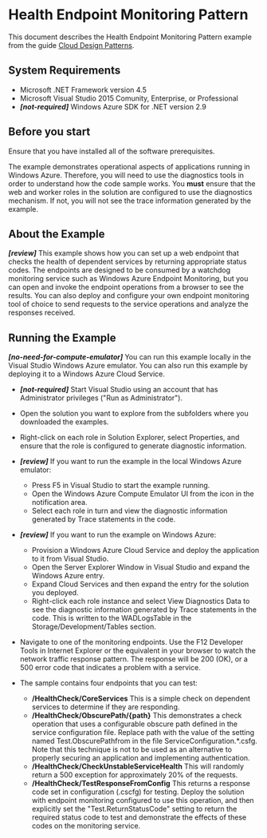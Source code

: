 # Health Endpoint Monitoring Pattern

This document describes the Health Endpoint Monitoring Pattern example from the guide [Cloud Design Patterns](http://aka.ms/Cloud-Design-Patterns).

## System Requirements

* Microsoft .NET Framework version 4.5
* Microsoft Visual Studio 2015 Comunity, Enterprise, or Professional
* ***[not-required]*** Windows Azure SDK for .NET version 2.9

## Before you start

Ensure that you have installed all of the software prerequisites.

The example demonstrates operational aspects of applications running in Windows Azure. Therefore, you will need to use the diagnostics tools in order to understand how the code sample works. You **must** ensure that the web and worker roles in the solution are configured to use the diagnostics mechanism. If not, you will not see the trace information generated by the example.

## About the Example
 
***[review]*** This example shows how you can set up a web endpoint that checks the health of dependent services by returning appropriate status codes. The endpoints are designed to be consumed by a watchdog monitoring service such as Windows Azure Endpoint Monitoring, but you can open and invoke the endpoint operations from a browser to see the results. You can also deploy and configure your own endpoint monitoring tool of choice to send requests to the service operations and analyze the responses received.


## Running the Example

***[no-need-for-compute-emulator]*** You can run this example locally in the Visual Studio Windows Azure emulator. You can also run this example by deploying it to a Windows Azure Cloud Service.

* ***[not-required]*** Start Visual Studio using an account that has Administrator privileges ("Run as Administrator").
* Open the solution you want to explore from the subfolders where you downloaded the examples.
* Right-click on each role in Solution Explorer, select Properties, and ensure that the role is configured to generate diagnostic information.

* ***[review]*** If you want to run the example in the local Windows Azure emulator:
	* Press F5 in Visual Studio to start the example running. 
	* Open the Windows Azure Compute Emulator UI from the icon in the notification area.
	* Select each role in turn and view the diagnostic information generated by Trace statements in the code.

* ***[review]*** If you want to run the example on Windows Azure:
	* Provision a Windows Azure Cloud Service and deploy the application to it from Visual Studio. 
	* Open the Server Explorer Window in Visual Studio and expand the Windows Azure entry.
	* Expand Cloud Services and then expand the entry for the solution you deployed.
	* Right-click each role instance and select View Diagnostics Data to see the diagnostic information generated by Trace statements in the code. This is written to the WADLogsTable in the Storage/Development/Tables section.

* Navigate to one of the monitoring endpoints. Use the F12 Developer Tools in Internet Explorer or the equivalent in your browser to watch the network traffic response pattern. The response will be 200 (OK), or a 500 error code that indicates a problem with a service.
* The sample contains four endpoints that you can test:

	* **/HealthCheck/CoreServices** This is a simple check on dependent services to determine if they are responding.
	* **/HealthCheck/ObscurePath/{path}** This demonstrates a check operation that uses a configurable obscure path defined in the service configuration file. Replace path with the value of the setting named Test.ObscurePathfrom in the file ServiceConfiguration.*.csfg. Note that this technique is not to be used as an alternative to properly securing an application and implementing authentication.
	* **/HealthCheck/CheckUnstableServiceHealth** This will randomly return a 500 exception for approximately 20% of the requests.
	* **/HealthCheck/TestResponseFromConfig** This returns a response code set in configuration (.cscfg) for testing. Deploy the solution with endpoint monitoring configured to use this operation, and then explicitly set the "Test.ReturnStatusCode" setting to return the required status code to test and demonstrate the effects of these codes on the monitoring service.




